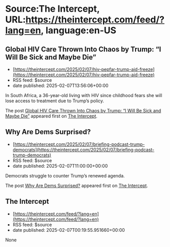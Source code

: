 # Source:The Intercept, URL:https://theintercept.com/feed/?lang=en, language:en-US

## Global HIV Care Thrown Into Chaos by Trump: “I Will Be Sick and Maybe Die”
 - [https://theintercept.com/2025/02/07/hiv-pepfar-trump-aid-freeze](https://theintercept.com/2025/02/07/hiv-pepfar-trump-aid-freeze)
 - RSS feed: $source
 - date published: 2025-02-07T13:56:06+00:00

<p>In South Africa, a 36-year-old living with HIV since childhood fears she will lose access to treatment due to Trump’s policy.</p>
<p>The post <a href="https://theintercept.com/2025/02/07/hiv-pepfar-trump-aid-freeze/">Global HIV Care Thrown Into Chaos by Trump: “I Will Be Sick and Maybe Die”</a> appeared first on <a href="https://theintercept.com">The Intercept</a>.</p>

## Why Are Dems Surprised?
 - [https://theintercept.com/2025/02/07/briefing-podcast-trump-democrats](https://theintercept.com/2025/02/07/briefing-podcast-trump-democrats)
 - RSS feed: $source
 - date published: 2025-02-07T11:00:00+00:00

<p>Democrats struggle to counter Trump’s renewed agenda.</p>
<p>The post <a href="https://theintercept.com/2025/02/07/briefing-podcast-trump-democrats/">Why Are Dems Surprised?</a> appeared first on <a href="https://theintercept.com">The Intercept</a>.</p>

## The Intercept
 - [https://theintercept.com/feed/?lang=en](https://theintercept.com/feed/?lang=en)
 - RSS feed: $source
 - date published: 2025-02-07T00:19:55.951660+00:00

None

